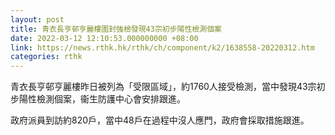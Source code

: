 ```yaml
---
layout: post
title: 青衣長亨邨亨麗樓圍封強檢發現43宗初步陽性檢測個案
date: 2022-03-12 12:10:53.000000000 +08:00
link: https://news.rthk.hk/rthk/ch/component/k2/1638558-20220312.htm
categories: rthk
---
```


青衣長亨邨亨麗樓昨日被列為「受限區域」，約1760人接受檢測，當中發現43宗初步陽性檢測個案，衞生防護中心會安排跟進。

政府派員到訪約820戶，當中48戶在過程中沒人應門，政府會採取措施跟進。
